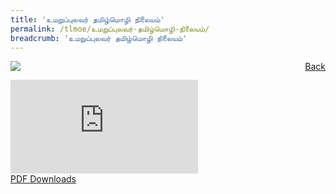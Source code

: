 ```yaml
---
title: 'உமறுப்புலவர் தமிழ்மொழி நிலையம்'
permalink: /tlmoe/உமறுப்புலவர்-தமிழ்மொழி-நிலையம்/
breadcrumb: 'உமறுப்புலவர் தமிழ்மொழி நிலையம்'
---
```

<a href="/gallery/தமிழ்மொழிக்-காட்சிக்கூடம்-e/community-partners2/" style="float:right;">Back</a>
 <img src="/images/UPTLC-TL.jpg"> <br/>
<div class="video-container">
  <iframe src="https://www.youtube.com/embed/d6fmLlW8eoE" frameborder="0" allow="accelerometer; autoplay; encrypted-media; gyroscope; picture-in-picture" allowfullscreen></iframe></div>
<a href="/Sharing-Sessions/01-website-exhibitor-template-pdf.pdf" download>PDF Downloads</a>
